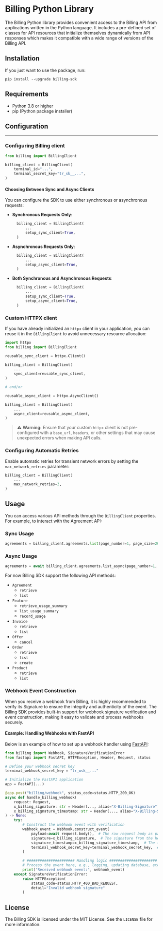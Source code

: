# Billing Python Library

The Billing Python library provides convenient access to the Billing API from applications written in the Python language. It includes a pre-defined set of classes for API resources that initialize themselves dynamically from API responses which makes it compatible with a wide range of versions of the Billing API.

## Installation
If you just want to use the package, run:
```shell
pip install --upgrade billing-sdk
```
## Requirements
- Python 3.8 or higher
- pip (Python package installer)

## Configuration

---

### Configuring Billing client
```python
from billing import BillingClient

billing_client = BillingClient(
    terminal_id="...",
    terminal_secret_key="tr_sk__...",
)
```

#### Choosing Between Sync and Async Clients
You can configure the SDK to use either synchronous or asynchronous requests:
- **Synchronous Requests Only**:
  ```python
    billing_client = BillingClient(
        ...
        setup_sync_client=True,
    )
    ```
- **Asynchronous Requests Only**:
  ```python
    billing_client = BillingClient(
        ...
        setup_async_client=True,
    )
    ```
- **Both Synchronous and Asynchronous Requests**:
  ```python
    billing_client = BillingClient(
        ...
        setup_sync_client=True,
        setup_async_client=True,
    )
    ```

### Custom HTTPX client
If you have already initialized an `httpx` client in your application, you can reuse it in the `BillingClient` to avoid unnecessary resource allocation:
```python
import httpx
from billing import BillingClient

reusable_sync_client = httpx.Client()

billing_client = BillingClient(
    ...
    sync_client=reusable_sync_client,
)

# and/or

reusable_async_client = httpx.AsyncClient()

billing_client = BillingClient(
    ...
    async_client=reusable_async_client,
)
```
> ⚠️ **Warning:** Ensure that your custom `httpx` client is not pre-configured with a `base_url`, `headers`, or other settings that may cause unexpected errors when making API calls.

### Configuring Automatic Retries

Enable automatic retries for transient network errors by setting the `max_network_retries` parameter:
```python
billing_client = BillingClient(
    ...
    max_network_retries=3,
)
```

## Usage
You can access various API methods through the `BillingClient` properties. For example, to interact with the Agreement API:

### Sync Usage
```python
agreements = billing_client.agreements.list(page_number=1, page_size=20)
```

### Async Usage
```python
agreements = await billing_client.agreements.list_async(page_number=1, page_size=20)
```

For now Billing SDK support the following API methods:
- `Agreement`
    - `retrieve`
    - `list`
- `Feature`
    - `retrieve_usage_summary`
    - `list_usage_summary`
    - `record_usage`
- `Invoice`
    - `retrieve`
    - `list`
- `Offer`
    - `cancel`
- `Order`
    - `retrieve`
    - `list`
    - `create`
- `Product`
    - `retrieve`
    - `list`

### Webhook Event Construction
When you receive a webhook from Billing, it is highly recommended to verify its Signature to ensure the integrity and authenticity of the event. The Billing SDK provides built-in support for webhook signature verification and event construction, making it easy to validate and process webhooks securely.

#### Example: Handling Webhooks with FastAPI
Below is an example of how to set up a webhook handler using [FastAPI](https://github.com/fastapi/fastapi):
```python
from billing import Webhook, SignatureVerificationError
from fastapi import FastAPI, HTTPException, Header, Request, status

# Define your webhook secret key
terminal_webhook_secret_key = "tr_wsk__..."

# Initialize the FastAPI application
app = FastAPI(...)

@app.post("billing/webhook", status_code=status.HTTP_200_OK)
async def handle_billing_webhook(
    request: Request,
    x_billing_signature: str = Header(..., alias="X-Billing-Signature"),
    x_billing_signature_timestamp: str = Header(..., alias="X-Billing-Signature-Timestamp"),
) -> None:
    try:
        # Construct the webhook event with verification
        webhook_event = Webhook.construct_event(
            payload=await request.body(),  # The raw request body as payload
            signature=x_billing_signature,  # The signature from the header
            signature_timestamp=x_billing_signature_timestamp,  # The timestamp from the header
            terminal_webhook_secret_key=terminal_webhook_secret_key,  # Your secret key for verification
        )

        # ###################### Handling logic ######################
        # Process the event here, e.g., logging, updating database, etc.
        print("Received webhook event:", webhook_event)
    except SignatureVerificationError:
        raise HTTPException(
            status_code=status.HTTP_400_BAD_REQUEST,
            detail="Invalid webhook signature"
        )
```

## License
The Billing SDK is licensed under the MIT License. See the `LICENSE` file for more information.
